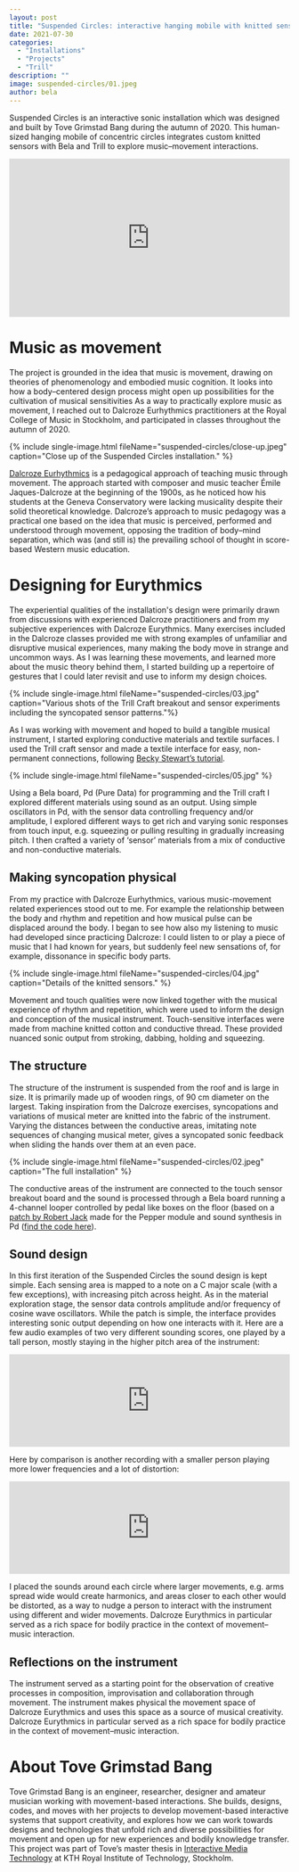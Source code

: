 ```yaml
---
layout: post
title: "Suspended Circles: interactive hanging mobile with knitted sensors"
date: 2021-07-30
categories:
  - "Installations"
  - "Projects"
  - "Trill"
description: ""
image: suspended-circles/01.jpeg
author: bela
---
```


Suspended Circles is an interactive sonic installation which was designed and built by Tove Grimstad Bang during the autumn of 2020. This human-sized hanging mobile of concentric circles integrates custom knitted sensors with Bela and Trill to explore music–movement interactions.

<div style="padding:56.25% 0 0 0;position:relative;"><iframe src="https://player.vimeo.com/video/578011419" style="position:absolute;top:0;left:0;width:100%;height:100%;" frameborder="0" allow="autoplay; fullscreen; picture-in-picture" allowfullscreen></iframe></div><script src="https://player.vimeo.com/api/player.js"></script>

# Music as movement

The project is grounded in the idea that music is movement, drawing on theories of phenomenology and embodied music cognition. It looks into how a body–centered design process might open up possibilities for the cultivation of musical sensitivities
As a way to practically explore music as movement, I reached out to Dalcroze Eurhythmics practitioners at the Royal College of Music in Stockholm, and participated in classes throughout the autumn of 2020.

{% include single-image.html fileName="suspended-circles/close-up.jpeg" caption="Close up of the Suspended Circles installation." %}

[Dalcroze Eurhythmics](https://en.wikipedia.org/wiki/Dalcroze_eurhythmics) is a pedagogical approach of teaching music through movement. The approach started with composer and music teacher Émile Jaques-Dalcroze at the beginning of the 1900s, as he noticed how his students at the Geneva Conservatory were lacking musicality despite their solid theoretical knowledge. Dalcroze’s approach to music pedagogy was a practical one based on the idea that music is perceived, performed and understood through movement, opposing the tradition of body–mind separation, which was (and still is) the prevailing school of thought in score-based Western music education.


# Designing for Eurythmics

The experiential qualities of the installation's design were primarily drawn from discussions with experienced Dalcroze practitioners and from my subjective experiences with Dalcroze Eurythmics. Many exercises included in the Dalcroze classes provided me with strong examples of unfamiliar and disruptive musical experiences, many making the body move in strange and uncommon ways. As I was learning these movements, and learned more about the music theory behind them, I started building up a repertoire of gestures that I could later revisit and use to inform my design choices.

{% include single-image.html fileName="suspended-circles/03.jpg" caption="Various shots of the Trill Craft breakout and sensor experiments including the syncopated sensor patterns."%}

As I was working with movement and hoped to build a tangible musical instrument, I started exploring conductive materials and textile surfaces. I used the Trill craft sensor and made a textile interface for easy, non-permanent connections, following [Becky Stewart’s tutorial](https://learn.bela.io/tutorials/trill-sensors/working-with-trill-craft/#conductive-fabric-and-thread).

{% include single-image.html fileName="suspended-circles/05.jpg" %}

Using a Bela board, Pd (Pure Data) for programming and the Trill craft I explored different materials using sound as an output. Using simple oscillators in Pd, with the sensor data controlling frequency and/or amplitude, I explored different ways to get rich and varying sonic responses from touch input, e.g. squeezing or pulling resulting in gradually increasing pitch. I then crafted a variety of ‘sensor’ materials from a mix of conductive and non-conductive materials.

## Making syncopation physical

From my practice with Dalcroze Eurhythmics, various music-movement related experiences stood out to me. For example the relationship between the body and rhythm and repetition and how musical pulse can be displaced around the body. I began to see how also my listening to music had developed since practicing Dalcroze: I could listen to or play a piece of music that I had known for years, but suddenly feel new sensations of, for example, dissonance in specific body parts.

{% include single-image.html fileName="suspended-circles/04.jpg" caption="Details of the knitted sensors." %}

Movement and touch qualities were now linked together with the musical experience of rhythm and repetition, which were used to inform the design and conception of the musical instrument. Touch-sensitive interfaces were made from machine knitted cotton and conductive thread. These provided nuanced sonic output from stroking, dabbing, holding and squeezing.

## The structure

The structure of the instrument is suspended from the roof and is large in size. It is primarily made up of wooden rings, of 90 cm diameter on the largest.
Taking inspiration from the Dalcroze exercises, syncopations and variations of musical meter are knitted into the fabric of the instrument. Varying the distances between the conductive areas, imitating note sequences of changing musical meter, gives a syncopated sonic feedback when sliding the hands over them at an even pace.

{% include single-image.html fileName="suspended-circles/02.jpeg" caption="The full installation" %}

The conductive areas of the instrument are connected to the touch sensor breakout board and the sound is processed through a Bela board running a 4-channel looper controlled by pedal like boxes on the floor (based on a [patch by Robert Jack](https://patchstorage.com/pepper-4-channel-looper/) made for the Pepper module and sound synthesis in Pd ([find the code here](https://github.com/togrba/designing_for_musical_bodies)).

## Sound design

In this first iteration of the Suspended Circles the sound design is kept simple. Each sensing area is mapped to a note on a C major scale (with a few exceptions), with increasing pitch across height. As in the material exploration stage, the sensor data controls amplitude and/or frequency of cosine wave oscillators. While the patch is simple, the interface provides interesting sonic output depending on how one interacts with it. Here are a few audio examples of two very different sounding scores, one played by a tall person, mostly staying in the higher pitch area of the instrument:

<iframe width="100%" height="166" scrolling="no" frameborder="no" allow="autoplay" src="https://w.soundcloud.com/player/?url=https%3A//api.soundcloud.com/tracks/1080083911&color=%23ff5500&auto_play=false&hide_related=false&show_comments=true&show_user=true&show_reposts=false&show_teaser=true"></iframe>

Here by comparison is another recording with a smaller person playing more lower frequencies and a lot of distortion:

<iframe width="100%" height="166" scrolling="no" frameborder="no" allow="autoplay" src="https://w.soundcloud.com/player/?url=https%3A//api.soundcloud.com/tracks/1080083914&color=%23ff5500&auto_play=false&hide_related=false&show_comments=true&show_user=true&show_reposts=false&show_teaser=true"></iframe>

I placed the sounds around each circle where larger movements, e.g. arms spread wide would create harmonics, and areas closer to each other would be distorted, as a way to nudge a person to interact with the instrument using different and wider movements. Dalcroze Eurythmics in particular served as a rich space for bodily practice in the context of movement–music interaction.

## Reflections on the instrument

The instrument served as a starting point for the observation of creative processes in composition, improvisation and collaboration through movement. The instrument makes physical the movement space of Dalcroze Eurythmics and uses this space as a source of musical creativity. Dalcroze Eurythmics in particular served as a rich space for bodily practice in the context of movement–music interaction.

# About Tove Grimstad Bang

Tove Grimstad Bang is an engineer, researcher, designer and amateur musician working with movement-based interactions.
She builds, designs, codes, and moves with her projects to develop movement-based interactive systems that support creativity, and explores how we can work towards designs and technologies that unfold rich and diverse possibilities for movement and open up for new experiences and bodily knowledge transfer.
This project was part of Tove’s master thesis in [Interactive Media Technology](https://www.kth.se/en/studies/master/interactivemediatechnology/description-1.593765) at KTH Royal Institute of Technology, Stockholm.
